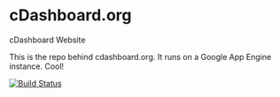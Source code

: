 # cDashboard.org
cDashboard Website

This is the repo behind cdashboard.org. It runs on a Google App Engine instance. Cool!

[![Build Status](https://travis-ci.org/csm10495/cDashboard.org.svg?branch=master)](https://travis-ci.org/csm10495/cDashboard.org)
